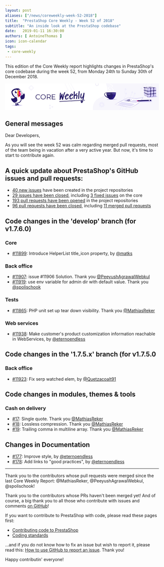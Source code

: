 ```yaml
---
layout: post
aliases: ["/news/coreweekly-week-52-2018"]
title:  "PrestaShop Core Weekly - Week 52 of 2018"
subtitle: "An inside look at the PrestaShop codebase"
date:   2019-01-11 16:30:00
authors: [ AntoineThomas ]
icon: icon-calendar
tags:
 - core-weekly
---
```


This edition of the Core Weekly report highlights changes in PrestaShop's core codebase during the week 52, from Monday 24th to Sunday 30th of December 2018.

![Core Weekly banner](/assets/images/2018/12/banner-core-weekly.jpg)


## General messages

Dear Developers,

As you will see the week 52 was calm regarding merged pull requests, most of the team being in vacation after a very active year. But now, it's time to start to contribute again.


## A quick update about PrestaShop's GitHub issues and pull requests:

- [40 new issues](https://github.com/search?q=org%3APrestaShop+is%3Apublic++-repo%3Aprestashop%2Fprestashop.github.io++is%3Aissue+created%3A2018-12-24..2018-12-30) have been created in the project repositories
- [29 issues have been closed](https://github.com/search?q=org%3APrestaShop+is%3Apublic++-repo%3Aprestashop%2Fprestashop.github.io++is%3Aissue+closed%3A2018-12-24..2018-12-30), including [3 fixed issues](https://github.com/search?q=org%3APrestaShop+is%3Apublic++-repo%3Aprestashop%2Fprestashop.github.io++is%3Aissue+label%3Afixed+closed%3A2018-12-24..2018-12-30) on the core
- [193 pull requests have been opened](https://github.com/search?q=org%3APrestaShop+is%3Apublic++-repo%3Aprestashop%2Fprestashop.github.io++is%3Apr+created%3A2018-12-24..2018-12-30) in the project repositories
- [96 pull requests have been closed](https://github.com/search?q=org%3APrestaShop+is%3Apublic++-repo%3Aprestashop%2Fprestashop.github.io++is%3Apr+closed%3A2018-12-24..2018-12-30), including [11 merged pull requests](https://github.com/search?q=org%3APrestaShop+is%3Apublic++-repo%3Aprestashop%2Fprestashop.github.io++is%3Apr+merged%3A2018-12-24..2018-12-30)

## Code changes in the 'develop' branch (for v1.7.6.0)

### Core

* [#11899](https://github.com/PrestaShop/PrestaShop/pull/11899): Introduce HelperList title_icon property, by [@matks](https://github.com/matks)


### Back office

* [#11907](https://github.com/PrestaShop/PrestaShop/pull/11907): issue  #11906 Solution. Thank you [@PeeyushAgrawalWebkul](https://github.com/PeeyushAgrawalWebkul)
* [#11919](https://github.com/PrestaShop/PrestaShop/pull/11919): use env variable for admin dir with default value. Thank you [@spolischook](https://github.com/spolischook)


### Tests

* [#11865](https://github.com/PrestaShop/PrestaShop/pull/11865): PHP unit set up tear down visibility. Thank you [@MathiasReker](https://github.com/MathiasReker)


### Web services

* [#11938](https://github.com/PrestaShop/PrestaShop/pull/11938): Make customer's product customization information reachable in WebServices, by [@eternoendless](https://github.com/eternoendless)


## Code changes in the '1.7.5.x' branch (for v1.7.5.0

### Back office

* [#11923](https://github.com/PrestaShop/PrestaShop/pull/11923): Fix serp watched elem, by [@Quetzacoalt91](https://github.com/Quetzacoalt91)


## Code changes in modules, themes & tools


### Cash on delivery

* [#17](https://github.com/PrestaShop/ps_cashondelivery/pull/17): Single quote. Thank you [@MathiasReker](https://github.com/MathiasReker)
* [#18](https://github.com/PrestaShop/ps_cashondelivery/pull/18): Lossless compression. Thank you [@MathiasReker](https://github.com/MathiasReker)
* [#19](https://github.com/PrestaShop/ps_cashondelivery/pull/19): Trailing comma in multiline array. Thank you [@MathiasReker](https://github.com/MathiasReker)


## Changes in Documentation

* [#177](https://github.com/PrestaShop/docs/pull/177): Improve style, by [@eternoendless](https://github.com/eternoendless)
* [#178](https://github.com/PrestaShop/docs/pull/178): Add links to "good practices", by [@eternoendless](https://github.com/eternoendless)


<hr />

Thank you to the contributors whose pull requests were merged since the last Core Weekly Report: @MathiasReker, @PeeyushAgrawalWebkul, @spolischook!

Thank you to the contributors whose PRs haven't been merged yet! And of course, a big thank you to all those who contribute with issues and comments [on GitHub](https://github.com/PrestaShop/PrestaShop)!

If you want to contribute to PrestaShop with code, please read these pages first:

 * [Contributing code to PrestaShop](https://devdocs.prestashop.com/1.7/contribute/contribution-guidelines/)
 * [Coding standards](https://devdocs.prestashop.com/1.7/development/coding-standards/)

...and if you do not know how to fix an issue but wish to report it, please read this: [How to use GitHub to report an issue](https://devdocs.prestashop.com/1.7/contribute/contribute-reporting-issues/). Thank you!

Happy contributin' everyone!
